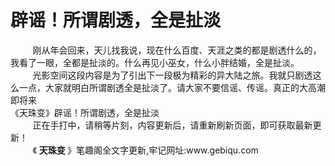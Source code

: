 <h1>辟谣！所谓剧透，全是扯淡</h1>
<div id="content">&nbsp&nbsp&nbsp&nbsp&nbsp&nbsp&nbsp&nbsp
 刚从年会回来，天儿找我说，现在什么百度、天涯之类的都是剧透什么的，我看了一眼，全都是扯淡的。什么再见小巫女，什么小胖结婚，全是扯淡。
 <br/>&nbsp&nbsp&nbsp&nbsp&nbsp&nbsp&nbsp&nbsp
 光影空间这段内容是为了引出下一段极为精彩的异大陆之旅。我就只剧透这么一点，大家就明白所谓剧透全是扯淡了。请大家不要信谣、传谣。真正的大高潮即将来
 <br/>
 《天珠变》辟谣！所谓剧透，全是扯淡
 <br/>&nbsp&nbsp&nbsp&nbsp&nbsp&nbsp&nbsp&nbsp
 正在手打中，请稍等片刻，内容更新后，请重新刷新页面，即可获取最新更新！
 <br/>&nbsp&nbsp&nbsp&nbsp&nbsp&nbsp&nbsp&nbsp
 《
 <b>
  天珠变
 </b>
 》笔趣阁全文字更新,牢记网址:www.gebiqu.com
 <br/>&nbsp&nbsp&nbsp&nbsp&nbsp&nbsp&nbsp&nbsp
 <br/>
</div>
